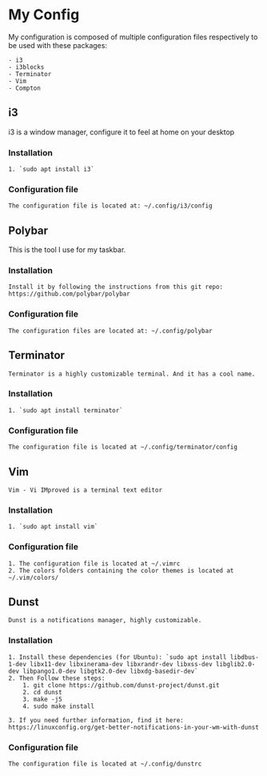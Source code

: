 # My Config

My configuration is composed of multiple configuration files respectively to be used with these packages:

	- i3
	- i3blocks
	- Terminator
	- Vim
	- Compton

## i3

i3 is a window manager, configure it to feel at home on your desktop

### Installation
	
	1. `sudo apt install i3`

### Configuration file 

	The configuration file is located at: ~/.config/i3/config

## Polybar

This is the tool I use for my taskbar.


### Installation

	Install it by following the instructions from this git repo: https://github.com/polybar/polybar

### Configuration file 

	The configuration files are located at: ~/.config/polybar

## Terminator

	Terminator is a highly customizable terminal. And it has a cool name.

### Installation

	1. `sudo apt install terminator`

### Configuration file 

	The configuration file is located at ~/.config/terminator/config

## Vim

	Vim - Vi IMproved is a terminal text editor

### Installation

	1. `sudo apt install vim`

### Configuration file 

	1. The configuration file is located at ~/.vimrc
	2. The colors folders containing the color themes is located at ~/.vim/colors/

## Dunst

	Dunst is a notifications manager, highly customizable.

### Installation

	1. Install these dependencies (for Ubuntu): `sudo apt install libdbus-1-dev libx11-dev libxinerama-dev libxrandr-dev libxss-dev libglib2.0-dev libpango1.0-dev libgtk2.0-dev libxdg-basedir-dev`
	2. Then Follow these steps:
		1. git clone https://github.com/dunst-project/dunst.git
		2. cd dunst
		3. make -j5
		4. sudo make install

	3. If you need further information, find it here: https://linuxconfig.org/get-better-notifications-in-your-wm-with-dunst

### Configuration file

	The configuration file is located at ~/.config/dunstrc
